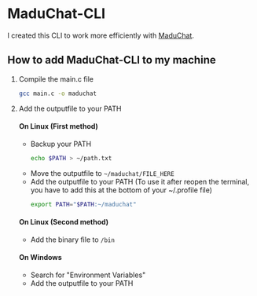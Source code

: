 # MaduChat-CLI

I created this CLI to work more efficiently with [MaduChat](https://github.com/Madu-de/MaduChat).

## How to add MaduChat-CLI to my machine

1. Compile the main.c file
   ```bash
   gcc main.c -o maduchat
   ```
2. Add the outputfile to your PATH
    #### On Linux (First method)
    - Backup your PATH
      ```bash
      echo $PATH > ~/path.txt
      ```
   - Move the outputfile to <code>~/maduchat/FILE_HERE</code>
   - Add the outputfile to your PATH (To use it after reopen the terminal, you have to add this at the bottom of your ~/.profile file)
     ```bash
     export PATH="$PATH:~/maduchat"
     ```
    #### On Linux (Second method)
    - Add the binary file to <code>/bin</code>
    #### On Windows
    - Search for "Environment Variables"
    - Add the outputfile to your PATH

